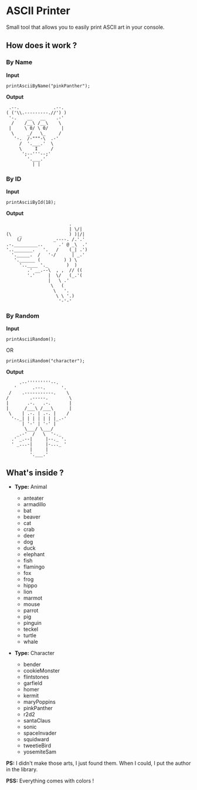 # ASCII Printer

Small tool that allows you to easily print ASCII art in your console.

## How does it work ?

### By Name

**Input**

    printAsciiByName("pinkPanther");

**Output**

     .--.             .--.
    ( ('\\.---------.//') )
     '-.    __   __    .-'
      /    /__\ /__\    \
     |     \ 0/ \ 0/     |
      \     _/   \_     /
       '-.  /-"""-\  .-'
         /  '.___.'  \
         \     I     /
          ';--'''--;'
            '.___.'
              | |

### By ID

**Input**

    printAsciiById(18);

**Output**

                            .
                            | \/|
    (\   _                  ) )|/|
        (/            _----. /.'.'
    .-._________..      .' @ _\  .'
    '.._______.   '.   /    (_| .')
      '._____.  /   '-/      | _.'
       '.______ (         ) ) \
         '..____ '._       )  )
            .' __.--\  , ,  // ((
            '.'     |  \/   (_.'(
                    |   \ .'
                     \   (
                      \   '.
                       \ \ '.)
                        '-'-'

### By Random

**Input**

    printAsciiRandom();

OR

    printAsciiRandom("character");

**Output**

         .--'''''''''--.
       '      .---.      '.
     /    .-----------.    \
    /        .-----.        \
    |       .-.   .-.       |
    |      /___\ /___\      |
     \    | .-. | .-. |    /
      '-._| | | | | | |_.-'
          | '-' | '-' |
           \___/ \___/
        _.-'  /   \  '-._
      .' _.--|     |--._ '.
      ' _...-|     |-..._ '
             |     |
             '.___.'

## What's inside ?

- **Type:** Animal

  - anteater
  - armadillo
  - bat
  - beaver
  - cat
  - crab
  - deer
  - dog
  - duck
  - elephant
  - fish
  - flamingo
  - fox
  - frog
  - hippo
  - lion
  - marmot
  - mouse
  - parrot
  - pig
  - pinguin
  - teckel
  - turtle
  - whale

- **Type:** Character
  - bender
  - cookieMonster
  - flintstones
  - garfield
  - homer
  - kermit
  - maryPoppins
  - pinkPanther
  - r2d2
  - santaClaus
  - sonic
  - spaceInvader
  - squidward
  - tweetieBird
  - yosemiteSam

**PS:** I didn't make those arts, I just found them. When I could, I put the author in the library.

**PSS:** Everything comes with colors !
